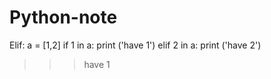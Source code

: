 # Python-note
Elif:
a = [1,2]
if 1 in a:
    print ('have 1')
elif 2 in a:
    print ('have 2')
>>> have 1
